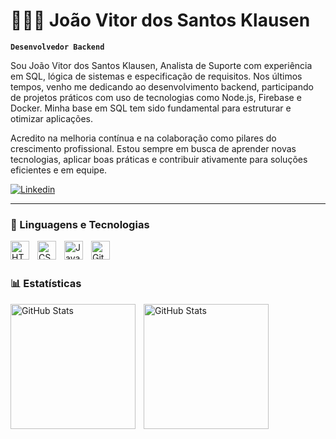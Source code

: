# 👩🏻‍💻 João Vitor dos Santos Klausen

**`Desenvolvedor Backend`**

Sou João Vitor dos Santos Klausen, Analista de Suporte com experiência em SQL, lógica de sistemas e especificação de requisitos. Nos últimos tempos, venho me dedicando ao desenvolvimento backend, participando de projetos práticos com uso de tecnologias como Node.js, Firebase e Docker. Minha base em SQL tem sido fundamental para estruturar e otimizar aplicações.

Acredito na melhoria contínua e na colaboração como pilares do crescimento profissional. Estou sempre em busca de aprender novas tecnologias, aplicar boas práticas e contribuir ativamente para soluções eficientes e em equipe.

<p align="left">
    <a href="https://www.linkedin.com/in/jo%C3%A3o-vitor-klausen-169b53161/">
        <img 
            alt="Linkedin" 
            src="https://custom-icon-badges.demolab.com/badge/Linkedin-blue.svg?logo=linkedin&logoSource=feather"
        />
    </a>
</p>

---

### 🤖 Linguagens e Tecnologias

<img 
    align="left" 
    alt="HTML"
    title="HTML" 
    width="30px" 
    style="padding-right: 10px;" 
    src="https://cdn.jsdelivr.net/gh/devicons/devicon@latest/icons/html5/html5-original.svg" 
/>
<img 
    align="left" 
    alt="CSS" 
    title="CSS"
    width="30px" 
    style="padding-right: 10px;" 
    src="https://cdn.jsdelivr.net/gh/devicons/devicon@latest/icons/css3/css3-original.svg" 
/>
<img 
    align="left" 
    alt="JavaScript" 
    title="JavaScript"
    width="30px" 
    style="padding-right: 10px;" 
    src="https://cdn.jsdelivr.net/gh/devicons/devicon@latest/icons/javascript/javascript-original.svg" 
/>
<img 
    align="left" 
    alt="Git" 
    title="Git"
    width="30px" 
    style="padding-right: 10px;" 
    src="https://cdn.jsdelivr.net/gh/devicons/devicon@latest/icons/git/git-original.svg" 
/>

<br/>
<br/>

### 📊 Estatísticas

<p>
  <img 
    align="left" 
    alt="GitHub Stats" 
    height="200" 
    style="padding-right: 10px;" 
    src="https://github-readme-stats.vercel.app/api?username=klausenjoao&show_icons=true&theme=tokyonight&include_all_commits=true&locale=pt-br" 
  />

<img 
      align="left" 
      alt="GitHub Stats" 
      height="200" 
      src="https://github-readme-stats.vercel.app/api/top-langs/?username=klausenjoao&theme=tokyonight&layout=compact&custom_title=Tecnologias&langs_count=9" 
  />
</p>
